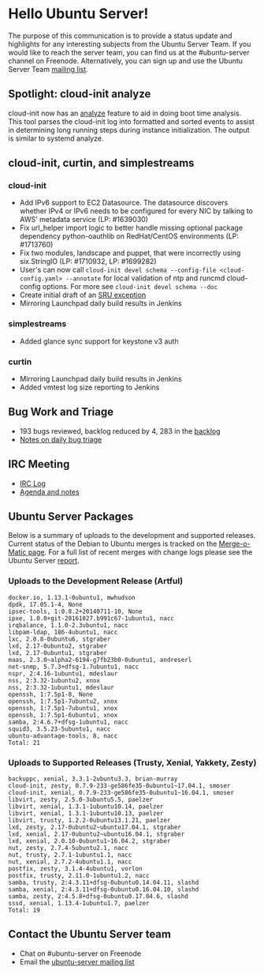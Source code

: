 # Hello Ubuntu Server!
The purpose of this communication is to provide a status update and highlights for any interesting subjects from the Ubuntu Server Team. If you would like to reach the server team, you can find us at the #ubuntu-server channel on Freenode. Alternatively, you can sign up and use the Ubuntu Server Team [mailing list](https://lists.ubuntu.com/mailman/listinfo/ubuntu-server).

## Spotlight: cloud-init analyze
cloud-init now has an [analyze](https://cloudinit.readthedocs.io/en/latest/topics/debugging.html) feature to aid in doing boot time analysis. This tool parses the cloud-init log into formatted and sorted events to assist in determining long running steps during instance initialization. The output is similar to systemd analyze.

## cloud-init, curtin, and simplestreams
### cloud-init
- Add IPv6 support to EC2 Datasource. The datasource discovers whether IPv4 or IPv6 needs to be configured for every NIC by talking to AWS' metadata service (LP: #1639030)
- Fix url_helper import logic to better handle missing optional package dependency python-oauthlib on RedHat/CentOS environments (LP: #1713760)
- Fix two modules, landscape and puppet, that were incorrectly using six.StringIO (LP: #1710932, LP: #1699282)
- User's can now call `cloud-init devel schema --config-file <cloud-config.yaml> --annotate` for local validation of ntp and runcmd cloud-config options. For more see `cloud-init devel schema --doc`
- Create initial draft of an [SRU exception](https://wiki.ubuntu.com/CloudinitUpdates)
- Mirroring Launchpad daily build results in Jenkins

### simplestreams
- Added glance sync support for keystone v3 auth

### curtin
- Mirroring Launchpad daily build results in Jenkins
- Added vmtest log size reporting to Jenkins

## Bug Work and Triage
- 193 bugs reviewed, backlog reduced by 4, 283 in the [backlog](https://bugs.launchpad.net/~ubuntu-server/+subscribedbugs)
- [Notes on daily bug triage](https://wiki.ubuntu.com/ServerTeam/KnowledgeBase#Bug_Triage)

## IRC Meeting
- [IRC Log](https://ubottu.com/meetingology/logs/ubuntu-meeting/2017/ubuntu-meeting.2017-08-29-16.00.html)
- [Agenda and notes](https://wiki.ubuntu.com/ServerTeam/Meeting)

## Ubuntu Server Packages
Below is a summary of uploads to the development and supported releases. Current status of the Debian to Ubuntu merges is tracked on the [Merge-o-Matic page](https://merges.ubuntu.com/main.html). For a full list of recent merges with change logs please see the Ubuntu Server [report](http://reqorts.qa.ubuntu.com/reports/ubuntu-server/merges.html).

### Uploads to the Development Release (Artful)
```
docker.io, 1.13.1-0ubuntu1, mwhudson
dpdk, 17.05.1-4, None
ipsec-tools, 1:0.8.2+20140711-10, None
ipxe, 1.0.0+git-20161027.b991c67-1ubuntu1, nacc
irqbalance, 1.1.0-2.3ubuntu1, nacc
libpam-ldap, 186-4ubuntu1, nacc
lxc, 2.0.8-0ubuntu6, stgraber
lxd, 2.17-0ubuntu2, stgraber
lxd, 2.17-0ubuntu1, stgraber
maas, 2.3.0~alpha2-6194-g7fb23b0-0ubuntu1, andreserl
net-snmp, 5.7.3+dfsg-1.7ubuntu1, nacc
nspr, 2:4.16-1ubuntu1, mdeslaur
nss, 2:3.32-1ubuntu2, xnox
nss, 2:3.32-1ubuntu1, mdeslaur
openssh, 1:7.5p1-8, None
openssh, 1:7.5p1-7ubuntu2, xnox
openssh, 1:7.5p1-7ubuntu1, xnox
openssh, 1:7.5p1-6ubuntu1, xnox
samba, 2:4.6.7+dfsg-1ubuntu1, nacc
squid3, 3.5.23-5ubuntu1, nacc
ubuntu-advantage-tools, 8, nacc
Total: 21
```

### Uploads to Supported Releases (Trusty, Xenial, Yakkety, Zesty)
```
backuppc, xenial, 3.3.1-2ubuntu3.3, brian-murray
cloud-init, zesty, 0.7.9-233-ge586fe35-0ubuntu1~17.04.1, smoser
cloud-init, xenial, 0.7.9-233-ge586fe35-0ubuntu1~16.04.1, smoser
libvirt, zesty, 2.5.0-3ubuntu5.5, paelzer
libvirt, xenial, 1.3.1-1ubuntu10.14, paelzer
libvirt, xenial, 1.3.1-1ubuntu10.13, paelzer
libvirt, trusty, 1.2.2-0ubuntu13.1.21, paelzer
lxd, zesty, 2.17-0ubuntu2~ubuntu17.04.1, stgraber
lxd, xenial, 2.17-0ubuntu2~ubuntu16.04.1, stgraber
lxd, xenial, 2.0.10-0ubuntu1~16.04.2, stgraber
nut, zesty, 2.7.4-5ubuntu2.1, nacc
nut, trusty, 2.7.1-1ubuntu1.1, nacc
nut, xenial, 2.7.2-4ubuntu1.1, nacc
postfix, zesty, 3.1.4-4ubuntu1, vorlon
postfix, trusty, 2.11.0-1ubuntu1.2, nacc
samba, trusty, 2:4.3.11+dfsg-0ubuntu0.14.04.11, slashd
samba, xenial, 2:4.3.11+dfsg-0ubuntu0.16.04.10, slashd
samba, zesty, 2:4.5.8+dfsg-0ubuntu0.17.04.6, slashd
sssd, xenial, 1.13.4-1ubuntu1.7, paelzer
Total: 19
```

## Contact the Ubuntu Server team
* Chat on #ubuntu-server on Freenode
* Email the [ubuntu-server mailing list](https://lists.ubuntu.com/mailman/listinfo/ubuntu-server)
